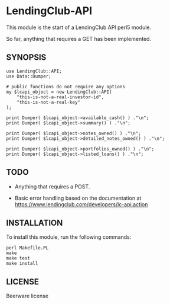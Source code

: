LendingClub-API
===============

This module is the start of a LendingClub API perl5 module.

So far, anything that requires a GET has been implemented.

SYNOPSIS
--------

    use LendingClub::API;
    use Data::Dumper;

    # public functions do not require any options
    my $lcapi_object = new LendingClub::API( 
        "this-is-not-a-real-investor-id", 
        "this-is-not-a-real-key" 
    );

    print Dumper( $lcapi_object->available_cash() ) ."\n";
    print Dumper( $lcapi_object->summary() ) ."\n";

    print Dumper( $lcapi_object->notes_owned() ) ."\n";
    print Dumper( $lcapi_object->detailed_notes_owned() ) ."\n";

    print Dumper( $lcapi_object->portfolios_owned() ) ."\n";
    print Dumper( $lcapi_object->listed_loans() ) ."\n";


TODO
----

- Anything that requires a POST.

- Basic error handling based on the documentation at https://www.lendingclub.com/developers/lc-api.action


INSTALLATION
------------

To install this module, run the following commands:

	perl Makefile.PL
	make
	make test
	make install


LICENSE
-------
Beerware license
